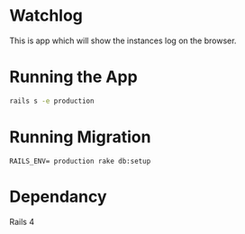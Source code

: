Watchlog
==================================

This is app which will show the instances log on the browser.

Running the App
=================

```bash
rails s -e production
```

Running Migration
==================

```
RAILS_ENV= production rake db:setup
```
Dependancy
==================

Rails 4
